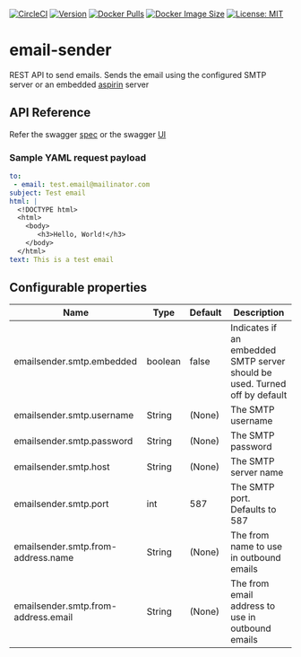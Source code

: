[![CircleCI](https://circleci.com/gh/devatherock/email-sender.svg?style=svg)](https://circleci.com/gh/devatherock/email-sender)
[![Version](https://img.shields.io/docker/v/devatherock/email-sender?sort=date)](https://hub.docker.com/r/devatherock/email-sender/)
[![Docker Pulls](https://img.shields.io/docker/pulls/devatherock/email-sender.svg)](https://hub.docker.com/r/devatherock/email-sender/)
[![Docker Image Size](https://img.shields.io/docker/image-size/devatherock/email-sender.svg?sort=date)](https://hub.docker.com/r/devatherock/email-sender/)
[![License: MIT](https://img.shields.io/badge/License-MIT-yellow.svg)](https://opensource.org/licenses/MIT)
# email-sender
REST API to send emails. Sends the email using the configured SMTP server or an embedded [aspirin](https://github.com/masukomi/aspirin) server

## API Reference
Refer the swagger [spec](https://smtp-email-sender-api.herokuapp.com/swagger/v3/api-docs) or the swagger 
[UI](https://smtp-email-sender-api.herokuapp.com/swagger-ui.html)

### Sample YAML request payload
```yaml
to:
 - email: test.email@mailinator.com
subject: Test email
html: |
  <!DOCTYPE html>
  <html>
    <body>
       <h3>Hello, World!</h3>
    </body>
  </html>
text: This is a test email
```

## Configurable properties

| Name                                  |   Type       |   Default        |   Description                                                                     |
|---------------------------------------|--------------|------------------|-----------------------------------------------------------------------------------|
| emailsender.smtp.embedded             |   boolean    |   false          |   Indicates if an embedded SMTP server should be used. Turned off by default      |
| emailsender.smtp.username             |   String     |   (None)         |   The SMTP username                                                               |
| emailsender.smtp.password             |   String     |   (None)         |   The SMTP password                                                               |
| emailsender.smtp.host                 |   String     |   (None)         |   The SMTP server name                                                            |
| emailsender.smtp.port                 |   int        |   587            |   The SMTP port. Defaults to 587                                                  |
| emailsender.smtp.from-address.name    |   String     |   (None)         |   The from name to use in outbound emails                                         |
| emailsender.smtp.from-address.email   |   String     |   (None)         |   The from email address to use in outbound emails                                |
